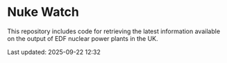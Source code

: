 # Nuke Watch

This repository includes code for retrieving the latest information available on the output of EDF nuclear power plants in the UK.

Last updated: 2025-09-22 12:32